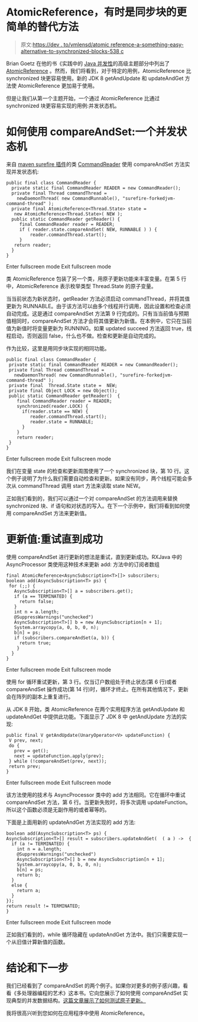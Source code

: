 # AtomicReference，有时是同步块的更简单的替代方法

> 原文:[https://dev . to/vmlensd/atomic reference-a-something-easy-alternative-to-synchronized-blocks-538 c](https://dev.to/vmlensd/atomicreference-a-sometimes-easier-alternative-to-synchronized-blocks-538c)

Brian Goetz 在他的书《实践中的 [Java 并发性](http://jcip.net/)的高级主题部分中列出了 [AtomicReference](https://docs.oracle.com/javase/8/docs/api/java/util/concurrent/atomic/AtomicReference.html) 。然而，我们将看到，对于特定的用例，AtomicReference 比 synchronized 块更容易使用。新的 JDK 8 getAndUpdate 和 updateAndGet 方法使 AtomicReference 更加易于使用。

但是让我们从第一个主题开始，一个通过 AtomicReference 比通过 synchronized 块更容易实现的用例:并发状态机。

# 如何使用 compareAndSet:一个并发状态机

来自 [maven surefire 插件](https://github.com/apache/maven-surefire)的类 [CommandReader](https://github.com/apache/maven-surefire/blob/master/surefire-api/src/main/java/org/apache/maven/surefire/booter/CommandReader.java) 使用 compareAndSet 方法实现并发状态机:

```
public final class CommandReader {
  private static final CommandReader READER = new CommandReader();
  private final Thread commandThread = 
    newDaemonThread( new CommandRunnable(), "surefire-forkedjvm-command-thread" );
  private final AtomicReference<Thread.State> state =
   new AtomicReference<Thread.State>( NEW );
  public static CommandReader getReader() {
     final CommandReader reader = READER;
     if ( reader.state.compareAndSet( NEW, RUNNABLE ) ) {
         reader.commandThread.start();
     }
   return reader;
  }
} 
```

Enter fullscreen mode Exit fullscreen mode

类 AtomicReference 包装了另一个类，用原子更新功能来丰富变量。在第 5 行中，AtomicReference 表示枚举类型 Thread.State 的原子变量。

当当前状态为新状态时，getReader 方法必须启动 commandThread，并将其值更新为 RUNNABLE。由于该方法可以由多个线程并行调用，因此设置和检查必须自动完成。这是通过 compareAndSet 方法第 9 行完成的。只有当当前值与预期值相同时，compareAndSet 方法才会将其值更新为新值。在本例中，它只在当前值为新值时将变量更新为 RUNNING。如果 updated succeed 方法返回 true，线程启动，否则返回 false，什么也不做。检查和更新是自动完成的。

作为比较，这里是用同步块实现的相同功能。

```
public final class CommandReader {
 private static final CommandReader READER = new CommandReader();
 private final Thread commandThread = 
   newDaemonThread( new CommandRunnable(), "surefire-forkedjvm-command-thread" );
 private final  Thread.State state =  NEW;
 private final Object LOCK = new Object();
 public static CommandReader getReader()  {
    final CommandReader reader = READER;
    synchronized(reader.LOCK) {
      if(reader.state == NEW) {
         reader.commandThread.start();
         reader.state = RUNNABLE;
      }
    }
    return reader;
 }
} 
```

Enter fullscreen mode Exit fullscreen mode

我们在变量 state 的检查和更新周围使用了一个 synchronized 块，第 10 行。这个例子说明了为什么我们需要自动检查和更新。如果没有同步，两个线程可能会多次从 commandThread 调用 start 方法来读取 state NEW。

正如我们看到的，我们可以通过一个对 compareAndSet 的方法调用来替换 synchronized 块、if 语句和对状态的写入。在下一个示例中，我们将看到如何使用 compareAndSet 方法来更新值。

# 更新值:重试直到成功

使用 compareAndSet 进行更新的想法是重试，直到更新成功。RXJava 中的 AsyncProcessor 类使用这种技术来更新 add:
方法中的订阅者数组

```
final AtomicReference<AsyncSubscription<T>[]> subscribers;
boolean add(AsyncSubscription<T> ps) {
 for (;;) {
   AsyncSubscription<T>[] a = subscribers.get();
   if (a == TERMINATED) {
     return false;
   }
   int n = a.length;
   @SuppressWarnings("unchecked")
   AsyncSubscription<T>[] b = new AsyncSubscription[n + 1];
   System.arraycopy(a, 0, b, 0, n);
   b[n] = ps;
   if (subscribers.compareAndSet(a, b)) {
     return true;
    }
  }
} 
```

Enter fullscreen mode Exit fullscreen mode

使用 for 循环重试更新，第 3 行。仅当订户数组处于终止状态(第 6 行)或者 compareAndSet 操作成功(第 14 行)时，循环才终止。在所有其他情况下，更新会在阵列的副本上重复进行。

从 JDK 8 开始，类 AtomicReference 在两个实用程序方法 getAndUpdate 和 updateAndGet 中提供此功能。下面显示了 JDK 8 中 getAndUpdate 方法的实现:

```
public final V getAndUpdate(UnaryOperator<V> updateFunction) {
 V prev, next;
 do {
   prev = get();
   next = updateFunction.apply(prev);
 } while (!compareAndSet(prev, next));
 return prev;
} 
```

Enter fullscreen mode Exit fullscreen mode

该方法使用的技术与 AsyncProcessor 类中的 add 方法相同。它在循环中重试 compareAndSet 方法，第 6 行。当更新失败时，将多次调用 updateFunction。所以这个函数必须是无副作用的或者幂等的。

下面是上面用新的 updateAndGet 方法实现的 add 方法:

```
boolean add(AsyncSubscription<T> ps) {
AsyncSubscription<T>[] result = subscribers.updateAndGet(  ( a ) ->  {  
  if (a != TERMINATED) {       
    int n = a.length;
    @SuppressWarnings("unchecked")
    AsyncSubscription<T>[] b = new AsyncSubscription[n + 1];
    System.arraycopy(a, 0, b, 0, n);
    b[n] = ps;
    return b;
  }
  else {
    return a;
  }
});
return result != TERMINATED;    
} 
```

Enter fullscreen mode Exit fullscreen mode

正如我们看到的，while 循环隐藏在 updateAndGet 方法中。我们只需要实现一个从旧值计算新值的函数。

# 结论和下一步

我们已经看到了 compareAndSet 的两个例子。如果你对更多的例子感兴趣，看看《多处理器编程的艺术》这本书。它向您展示了如何使用 compareAndSet 实现典型的并发数据结构。[这篇文章展示了如何测试原子更新。](http://vmlens.com/articles/cp/examples_atomicReference/)

我将很高兴听到您如何在应用程序中使用 AtomicReference。